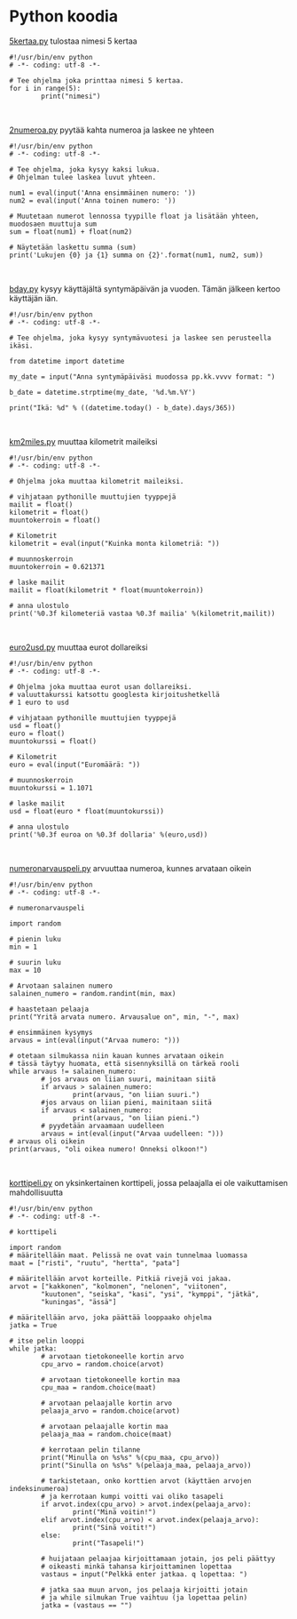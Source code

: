 Python koodia
=============

[5kertaa.py](006_python_koodia/5kertaa.py) tulostaa nimesi 5 kertaa

~~~~~~~~~~~~~~~~~~~~~~~~~~~~~~~~~~~~~~~~~~~~~~~~~~~~~~~~~~~~~~~~~~~~~~~~~~~~~~~~
#!/usr/bin/env python
# -*- coding: utf-8 -*-

# Tee ohjelma joka printtaa nimesi 5 kertaa.
for i in range(5):
        print("nimesi")
~~~~~~~~~~~~~~~~~~~~~~~~~~~~~~~~~~~~~~~~~~~~~~~~~~~~~~~~~~~~~~~~~~~~~~~~~~~~~~~~

 

[2numeroa.py](006_python_koodia/2numeroa.py) pyytää kahta numeroa ja laskee ne
yhteen

~~~~~~~~~~~~~~~~~~~~~~~~~~~~~~~~~~~~~~~~~~~~~~~~~~~~~~~~~~~~~~~~~~~~~~~~~~~~~~~~
#!/usr/bin/env python
# -*- coding: utf-8 -*-

# Tee ohjelma, joka kysyy kaksi lukua.
# Ohjelman tulee laskea luvut yhteen.

num1 = eval(input('Anna ensimmäinen numero: '))
num2 = eval(input('Anna toinen numero: '))

# Muutetaan numerot lennossa tyypille float ja lisätään yhteen, muodosaen muuttuja sum
sum = float(num1) + float(num2)

# Näytetään laskettu summa (sum)
print('Lukujen {0} ja {1} summa on {2}'.format(num1, num2, sum))
~~~~~~~~~~~~~~~~~~~~~~~~~~~~~~~~~~~~~~~~~~~~~~~~~~~~~~~~~~~~~~~~~~~~~~~~~~~~~~~~

 

[bday.py](006_python_koodia/bday.py) kysyy käyttäjältä syntymäpäivän ja vuoden.
Tämän jälkeen kertoo käyttäjän iän.

~~~~~~~~~~~~~~~~~~~~~~~~~~~~~~~~~~~~~~~~~~~~~~~~~~~~~~~~~~~~~~~~~~~~~~~~~~~~~~~~
#!/usr/bin/env python
# -*- coding: utf-8 -*-

# Tee ohjelma, joka kysyy syntymävuotesi ja laskee sen perusteella ikäsi.

from datetime import datetime

my_date = input("Anna syntymäpäiväsi muodossa pp.kk.vvvv format: ")

b_date = datetime.strptime(my_date, '%d.%m.%Y')

print("Ikä: %d" % ((datetime.today() - b_date).days/365))
~~~~~~~~~~~~~~~~~~~~~~~~~~~~~~~~~~~~~~~~~~~~~~~~~~~~~~~~~~~~~~~~~~~~~~~~~~~~~~~~

 

[km2miles.py](006_python_koodia/km2miles.py) muuttaa kilometrit maileiksi

~~~~~~~~~~~~~~~~~~~~~~~~~~~~~~~~~~~~~~~~~~~~~~~~~~~~~~~~~~~~~~~~~~~~~~~~~~~~~~~~
#!/usr/bin/env python
# -*- coding: utf-8 -*-

# Ohjelma joka muuttaa kilometrit maileiksi.

# vihjataan pythonille muuttujien tyyppejä
mailit = float()
kilometrit = float()
muuntokerroin = float()

# Kilometrit
kilometrit = eval(input("Kuinka monta kilometriä: "))

# muunnoskerroin
muuntokerroin = 0.621371

# laske mailit
mailit = float(kilometrit * float(muuntokerroin))

# anna ulostulo
print('%0.3f kilometeriä vastaa %0.3f mailia' %(kilometrit,mailit))
~~~~~~~~~~~~~~~~~~~~~~~~~~~~~~~~~~~~~~~~~~~~~~~~~~~~~~~~~~~~~~~~~~~~~~~~~~~~~~~~

 

[euro2usd.py](006_python_koodia/euro2usd.py) muuttaa eurot dollareiksi

~~~~~~~~~~~~~~~~~~~~~~~~~~~~~~~~~~~~~~~~~~~~~~~~~~~~~~~~~~~~~~~~~~~~~~~~~~~~~~~~
#!/usr/bin/env python
# -*- coding: utf-8 -*-

# Ohjelma joka muuttaa eurot usan dollareiksi. 
# valuuttakurssi katsottu googlesta kirjoitushetkellä
# 1 euro to usd

# vihjataan pythonille muuttujien tyyppejä
usd = float()
euro = float()
muuntokurssi = float()

# Kilometrit
euro = eval(input("Euromäärä: "))

# muunnoskerroin
muuntokurssi = 1.1071

# laske mailit
usd = float(euro * float(muuntokurssi))

# anna ulostulo
print('%0.3f euroa on %0.3f dollaria' %(euro,usd))
~~~~~~~~~~~~~~~~~~~~~~~~~~~~~~~~~~~~~~~~~~~~~~~~~~~~~~~~~~~~~~~~~~~~~~~~~~~~~~~~

 

[numeronarvauspeli.py](006_python_koodia/numeronarvauspeli.py) arvuuttaa
numeroa, kunnes arvataan oikein

~~~~~~~~~~~~~~~~~~~~~~~~~~~~~~~~~~~~~~~~~~~~~~~~~~~~~~~~~~~~~~~~~~~~~~~~~~~~~~~~
#!/usr/bin/env python
# -*- coding: utf-8 -*-

# numeronarvauspeli

import random

# pienin luku
min = 1

# suurin luku
max = 10

# Arvotaan salainen numero
salainen_numero = random.randint(min, max)

# haastetaan pelaaja
print("Yritä arvata numero. Arvausalue on", min, "-", max)

# ensimmäinen kysymys
arvaus = int(eval(input("Arvaa numero: ")))

# otetaan silmukassa niin kauan kunnes arvataan oikein
# tässä täytyy huomata, että sisennyksillä on tärkeä rooli
while arvaus != salainen_numero:
        # jos arvaus on liian suuri, mainitaan siitä
        if arvaus > salainen_numero:
                print(arvaus, "on liian suuri.")
        #jos arvaus on liian pieni, mainitaan siitä
        if arvaus < salainen_numero:
                print(arvaus, "on liian pieni.")
        # pyydetään arvaamaan uudelleen
        arvaus = int(eval(input("Arvaa uudelleen: ")))
# arvaus oli oikein
print(arvaus, "oli oikea numero! Onneksi olkoon!")
~~~~~~~~~~~~~~~~~~~~~~~~~~~~~~~~~~~~~~~~~~~~~~~~~~~~~~~~~~~~~~~~~~~~~~~~~~~~~~~~

 

[korttipeli.py](006_python_koodia/korttipeli.py) on yksinkertainen korttipeli,
jossa pelaajalla ei ole vaikuttamisen mahdollisuutta

~~~~~~~~~~~~~~~~~~~~~~~~~~~~~~~~~~~~~~~~~~~~~~~~~~~~~~~~~~~~~~~~~~~~~~~~~~~~~~~~
#!/usr/bin/env python
# -*- coding: utf-8 -*-

# korttipeli

import random
# määritellään maat. Pelissä ne ovat vain tunnelmaa luomassa
maat = ["risti", "ruutu", "hertta", "pata"]

# määritellään arvot korteille. Pitkiä rivejä voi jakaa.
arvot = ["kakkonen", "kolmonen", "nelonen", "viitonen", 
		"kuutonen", "seiska", "kasi", "ysi", "kymppi", "jätkä", 
		"kuningas", "ässä"]

# määritellään arvo, joka päättää looppaako ohjelma
jatka = True

# itse pelin looppi
while jatka:
		# arvotaan tietokoneelle kortin arvo
        cpu_arvo = random.choice(arvot)

		# arvotaan tietokoneelle kortin maa
        cpu_maa = random.choice(maat)

		# arvotaan pelaajalle kortin arvo
        pelaaja_arvo = random.choice(arvot)

		# arvotaan pelaajalle kortin maa
        pelaaja_maa = random.choice(maat)

		# kerrotaan pelin tilanne
        print("Minulla on %s%s" %(cpu_maa, cpu_arvo))
        print("Sinulla on %s%s" %(pelaaja_maa, pelaaja_arvo))
		
		# tarkistetaan, onko korttien arvot (käyttäen arvojen indeksinumeroa)
		# ja kerrotaan kumpi voitti vai oliko tasapeli
        if arvot.index(cpu_arvo) > arvot.index(pelaaja_arvo):
                print("Minä voitin!")
        elif arvot.index(cpu_arvo) < arvot.index(pelaaja_arvo):
                print("Sinä voitit!")
        else:
                print("Tasapeli!")
		
		# huijataan pelaajaa kirjoittamaan jotain, jos peli päättyy
		# oikeasti minkä tahansa kirjoittaminen lopettaa
        vastaus = input("Pelkkä enter jatkaa. q lopettaa: ")
		
		# jatka saa muun arvon, jos pelaaja kirjoitti jotain 
		# ja while silmukan True vaihtuu (ja lopettaa pelin)
        jatka = (vastaus == "")

~~~~~~~~~~~~~~~~~~~~~~~~~~~~~~~~~~~~~~~~~~~~~~~~~~~~~~~~~~~~~~~~~~~~~~~~~~~~~~~~
